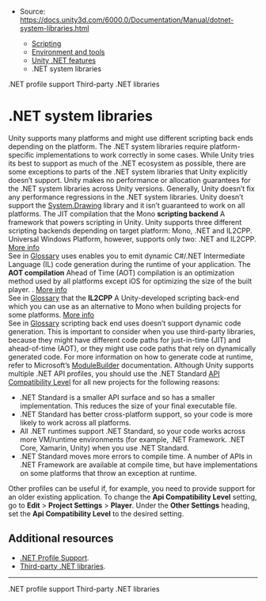 * Source: https://docs.unity3d.com/6000.0/Documentation/Manual/dotnet-system-libraries.html

  * [Scripting](https://docs.unity3d.com/6000.0/Documentation/Manual/scripting.html)
  * [Environment and tools](https://docs.unity3d.com/6000.0/Documentation/Manual/environment-and-tools.html)
  * [Unity .NET features](https://docs.unity3d.com/6000.0/Documentation/Manual/overview-of-dot-net-in-unity.html)
  * .NET system libraries


[](https://docs.unity3d.com/6000.0/Documentation/Manual/dotnet-profile-support.html)
.NET profile support
[](https://docs.unity3d.com/6000.0/Documentation/Manual/dotnet-third-party-libraries.html)
Third-party .NET libraries
# .NET system libraries
Unity supports many platforms and might use different scripting back ends depending on the platform. The .NET system libraries require platform-specific implementations to work correctly in some cases. While Unity tries its best to support as much of the .NET ecosystem as possible, there are some exceptions to parts of the .NET system libraries that Unity explicitly doesn’t support.
Unity makes no performance or allocation guarantees for the .NET system libraries across Unity versions. Generally, Unity doesn’t fix any performance regressions in the .NET system libraries.
Unity doesn’t support the [System.Drawing](https://learn.microsoft.com/en-us/dotnet/api/system.drawing?view=net-8.0) library and it isn’t guaranteed to work on all platforms.
The JIT compilation that the Mono **scripting backend** A framework that powers scripting in Unity. Unity supports three different scripting backends depending on target platform: Mono, .NET and IL2CPP. Universal Windows Platform, however, supports only two: .NET and IL2CPP. [More info](https://docs.unity3d.com/6000.0/Documentation/Manual/scripting-backends.html)  
See in [Glossary](https://docs.unity3d.com/6000.0/Documentation/Manual/Glossary.html#ScriptingBackend) uses enables you to emit dynamic C#/.NET Intermediate Language (IL) code generation during the runtime of your application. The **AOT compilation** Ahead of Time (AOT) compilation is an optimization method used by all platforms except iOS for optimizing the size of the built player. . [More info](https://docs.unity3d.com/6000.0/Documentation/Manual/iphone-playerSizeOptimization.html)  
See in [Glossary](https://docs.unity3d.com/6000.0/Documentation/Manual/Glossary.html#AOTCompilation) that the **IL2CPP** A Unity-developed scripting back-end which you can use as an alternative to Mono when building projects for some platforms. [More info](https://docs.unity3d.com/6000.0/Documentation/Manual/scripting-backends-il2cpp.html)  
See in [Glossary](https://docs.unity3d.com/6000.0/Documentation/Manual/Glossary.html#IL2CPP) scripting back end uses doesn’t support dynamic code generation.
This is important to consider when you use third-party libraries, because they might have different code paths for just-in-time (JIT) and ahead-of-time (AOT), or they might use code paths that rely on dynamically generated code. For more information on how to generate code at runtime, refer to Microsoft’s [ModuleBuilder](https://docs.microsoft.com/en-us/dotnet/api/system.reflection.emit.modulebuilder?view=netcore-3.1) documentation.
Although Unity supports multiple .NET API profiles, you should use the .NET Standard [API Compatibility Level](https://docs.unity3d.com/6000.0/Documentation/ScriptReference/ApiCompatibilityLevel.html) for all new projects for the following reasons:
  * .NET Standard is a smaller API surface and so has a smaller implementation. This reduces the size of your final executable file.
  * .NET Standard has better cross-platform support, so your code is more likely to work across all platforms.
  * All .NET runtimes support .NET Standard, so your code works across more VM/runtime environments (for example, .NET Framework. .NET Core, Xamarin, Unity) when you use .NET Standard.
  * .NET Standard moves more errors to compile time. A number of APIs in .NET Framework are available at compile time, but have implementations on some platforms that throw an exception at runtime.


Other profiles can be useful if, for example, you need to provide support for an older existing application. To change the **Api Compatibility Level** setting, go to **Edit** > **Project Settings** > **Player**. Under the **Other Settings** heading, set the **Api Compatibility Level** to the desired setting.
## Additional resources
  * [.NET Profile Support](https://docs.unity3d.com/6000.0/Documentation/Manual/dotnet-profile-support.html).
  * [Third-party .NET libraries](https://docs.unity3d.com/6000.0/Documentation/Manual/dotnet-third-party-libraries.html).


* * *
[](https://docs.unity3d.com/6000.0/Documentation/Manual/dotnet-profile-support.html)
.NET profile support
[](https://docs.unity3d.com/6000.0/Documentation/Manual/dotnet-third-party-libraries.html)
Third-party .NET libraries
